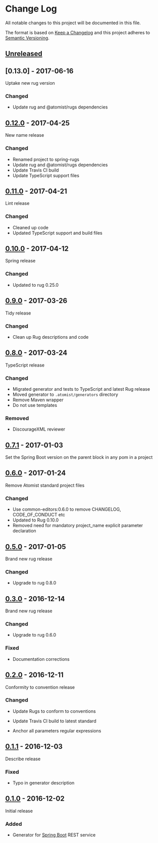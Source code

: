 # Change Log

All notable changes to this project will be documented in this file.

The format is based on [Keep a Changelog](http://keepachangelog.com/)
and this project adheres to [Semantic Versioning](http://semver.org/).

## [Unreleased]

[Unreleased]: https://github.com/atomist-rugs/spring-rugs/compare/0.13.0...HEAD

## [0.13.0] - 2017-06-16

[0.12.0]: https://github.com/atomist-rugs/spring-rugs/compare/0.12.0...0.13.0

Uptake new rug version

### Changed

-   Update rug and @atomist/rugs dependencies

## [0.12.0] - 2017-04-25

[0.12.0]: https://github.com/atomist-rugs/spring-rugs/compare/0.11.0...0.12.0

New name release

### Changed

-   Renamed project to spring-rugs
-   Update rug and @atomist/rugs dependencies
-   Update Travis CI build
-   Update TypeScript support files

## [0.11.0] - 2017-04-21

[0.11.0]: https://github.com/atomist-rugs/spring-rugs/compare/0.10.0...0.11.0

Lint release

### Changed

-   Cleaned up code
-   Updated TypeScript support and build files

## [0.10.0] - 2017-04-12

[0.10.0]: https://github.com/atomist-rugs/spring-rugs/compare/0.9.0...0.10.0

Spring release

### Changed

-   Updated to rug 0.25.0

## [0.9.0] - 2017-03-26

[0.9.0]: https://github.com/atomist-rugs/spring-rugs/compare/0.8.0...0.9.0

Tidy release

### Changed

-   Clean up Rug descriptions and code

## [0.8.0] - 2017-03-24

[0.8.0]: https://github.com/atomist-rugs/spring-rugs/compare/0.7.1...0.8.0

TypeScript release

### Changed

-   Migrated generator and tests to TypeScript and latest Rug release
-   Moved generator to `.atomist/generators` directory
-   Remove Maven wrapper
-   Do not use templates

### Removed

-   DiscourageXML reviewer

## [0.7.1] - 2017-01-03

[0.7.1]: https://github.com/atomist-rugs/spring-rugs/compare/0.6.0...0.7.1

Set the Spring Boot version on the parent block in any pom in a project

## [0.6.0] - 2017-01-24

[0.6.0]: https://github.com/atomist-rugs/spring-rugs/compare/0.5.0...0.6.0

Remove Atomist standard project files

### Changed

-   Use common-editors:0.6.0 to remove CHANGELOG, CODE_OF_CONDUCT etc
-   Updated to Rug 0.10.0
-   Removed need for mandatory project_name explicit parameter declaration

## [0.5.0] - 2017-01-05

[0.5.0]: https://github.com/atomist-rugs/spring-rugs/compare/0.3.0...0.5.0

Brand new rug release

### Changed

-   Upgrade to rug 0.8.0

## [0.3.0] - 2016-12-14

[0.3.0]: https://github.com/atomist-rugs/spring-rugs/compare/0.2.0...0.3.0

Brand new rug release

### Changed

-   Upgrade to rug 0.6.0

### Fixed

-   Documentation corrections

## [0.2.0] - 2016-12-11

[0.2.0]: https://github.com/atomist-rugs/spring-rugs/compare/0.1.1...0.2.0

Conformity to convention release

### Changed

-   Update Rugs to conform to conventions

-   Update Travis CI build to latest standard

-   Anchor all parameters regular expressions

## [0.1.1] - 2016-12-03

Describe release

[0.1.1]: https://github.com/atomist-rugs/spring-rugs/compare/0.1.0...0.1.1

### Fixed

-   Typo in generator description

## [0.1.0] - 2016-12-02

Initial release

[0.1.0]: https://github.com/atomist-rugs/spring-rugs/tree/0.1.0

### Added

-   Generator for [Spring Boot][boot] REST service

[boot]: https://projects.spring.io/spring-boot/
